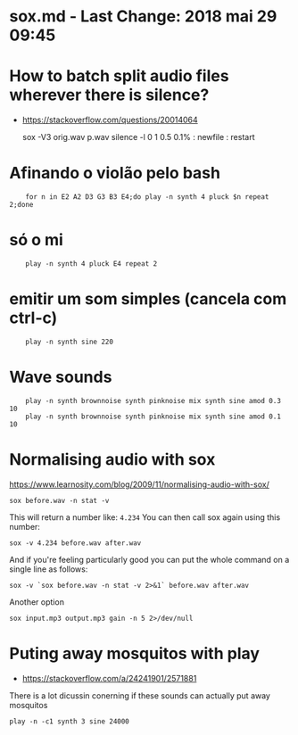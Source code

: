 # sox.md - Last Change: 2018 mai 29 09:45

# How to batch split audio files wherever there is silence?
+ https://stackoverflow.com/questions/20014064

    sox -V3 orig.wav p.wav silence -l  0  1 0.5 0.1% : newfile : restart

# Afinando o violão pelo bash

        for n in E2 A2 D3 G3 B3 E4;do play -n synth 4 pluck $n repeat 2;done

# só o mi
        play -n synth 4 pluck E4 repeat 2

# emitir um som simples (cancela com ctrl-c)

        play -n synth sine 220

# Wave sounds

        play -n synth brownnoise synth pinknoise mix synth sine amod 0.3 10
        play -n synth brownnoise synth pinknoise mix synth sine amod 0.1 10

# Normalising audio with sox
https://www.learnosity.com/blog/2009/11/normalising-audio-with-sox/

    sox before.wav -n stat -v

This will return a number like: `4.234`
You can then call sox again using this number:

    sox -v 4.234 before.wav after.wav

And if you're feeling particularly good you can put the whole command on a single line as follows:

    sox -v `sox before.wav -n stat -v 2>&1` before.wav after.wav

Another option

    sox input.mp3 output.mp3 gain -n 5 2>/dev/null

# Puting away mosquitos with play
+ https://stackoverflow.com/a/24241901/2571881

There is a lot dicussin conerning if these sounds can actually
put away mosquitos

    play -n -c1 synth 3 sine 24000


